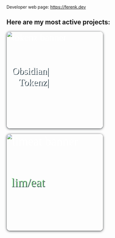 Developer web page: https://ferenk.dev

## Here are my most active projects:

<link rel="preconnect" href="https://fonts.googleapis.com">
<link rel="preconnect" href="https://fonts.gstatic.com" crossorigin>
<link href="https://fonts.googleapis.com/css2?family=Maiden+Orange&display=swap" rel="stylesheet">
<a href="https://obsidian-tokenz.ferenk.dev">
    <div style="position: relative;  color: white; font-family: 'Maiden Orange', serif; font-weight: 400; font-style: normal; font-size: 32px;">
        <img alt="tokenz banner" src="https://repository-images.githubusercontent.com/844785786/29de228b-d64d-424f-bcd2-012c96a84182" width=320 style="border-radius: 12px; box-shadow: rgba(60, 64, 67, 0.7) 0px 1px 3px 0px, rgba(60, 64, 67, 0.35) 0px 2px 6px 2px;">
        <div style="position: absolute; top: 35%; left: 16px; text-align: right; text-shadow: .06em .06em 0 hsl(200 30% 20%);">Obsidian|<br>&nbsp; &nbsp;Tokenz|</div>
    </div>
</a>
<br>
<a href="https://limeat.ferenk.dev">
    <div style="position: relative;  color: white; font-family: 'Maiden Orange', serif; font-weight: 400; font-style: normal; font-size: 40px;">
        <img alt="limeat banner" src="https://github.com/ferenk/limeat/releases/download/web/apple_diet_1200x.png" width=320 style="border-radius: 12px; box-shadow: rgba(60, 64, 67, 0.7) 0px 1px 3px 0px, rgba(60, 64, 67, 0.35) 0px 2px 6px 2px;">
        <div style="position: absolute; top: 43%; left: 16px; text-align: right; color: #a0ffa0b0; text-shadow: .04em .04em 0 hsl(200 30% 20%);">lim/eat</div>
    </div>
</a>
